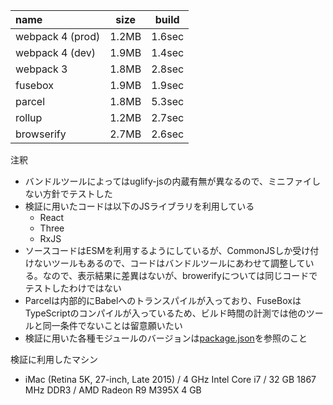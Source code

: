 | name            | size  | build |
|:--------------- |:-----:|:------:|
| webpack 4 (prod)| 1.2MB | 1.6sec |
| webpack 4 (dev) | 1.9MB | 1.4sec |
| webpack 3       | 1.8MB | 2.8sec |
| fusebox         | 1.9MB | 1.9sec |
| parcel          | 1.8MB | 5.3sec |
| rollup          | 1.2MB | 2.7sec |
| browserify      | 2.7MB | 2.6sec |


注釈

- バンドルツールによってはuglify-jsの内蔵有無が異なるので、ミニファイしない方針でテストした
- 検証に用いたコードは以下のJSライブラリを利用している
  - React
  - Three
  - RxJS
- ソースコードはESMを利用するようにしているが、CommonJSしか受け付けないツールもあるので、コードはバンドルツールにあわせて調整している。なので、表示結果に差異はないが、browerifyについては同じコードでテストしたわけではない
- Parcelは内部的にBabelへのトランスパイルが入っており、FuseBoxはTypeScriptのコンパイルが入っているため、ビルド時間の計測では他のツールと同一条件でないことは留意願いたい
- 検証に用いた各種モジュールのバージョンは[package.json](benchmark-project/package.json)を参照のこと

検証に利用したマシン

- iMac (Retina 5K, 27-inch, Late 2015) / 4 GHz Intel Core i7 / 32 GB 1867 MHz DDR3 / AMD Radeon R9 M395X 4 GB

